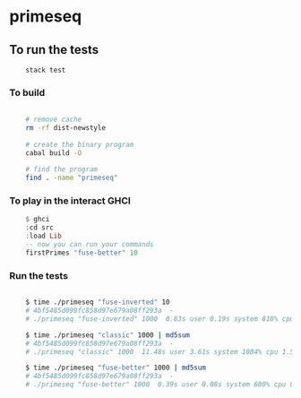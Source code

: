 # primeseq

## To run the tests

```
    stack test
```

### To build

```bash
    
    # remove cache
    rm -rf dist-newstyle
    
    # create the binary program
    cabal build -O
    
    # find the program
    find . -name "primeseq"
```

### To play in the interact GHCI

```haskell
    $ ghci
    :cd src
    :load Lib
    -- now you can run your commands
    firstPrimes "fuse-better" 10
```

### Run the tests
```bash

    $ time ./primeseq "fuse-inverted" 10
    # 4bf5485d099fc858d97e679a08ff293a  -
    # ./primeseq "fuse-inverted" 1000  0.83s user 0.19s system 818% cpu 0.124 total

    $ time ./primeseq "classic" 1000 | md5sum
    # 4bf5485d099fc858d97e679a08ff293a  -
    # ./primeseq "classic" 1000  11.48s user 3.61s system 1004% cpu 1.502 total

    $ time ./primeseq "fuse-better" 1000 | md5sum
    # 4bf5485d099fc858d97e679a08ff293a  -
    # ./primeseq "fuse-better" 1000  0.39s user 0.08s system 600% cpu 0.077 total
```